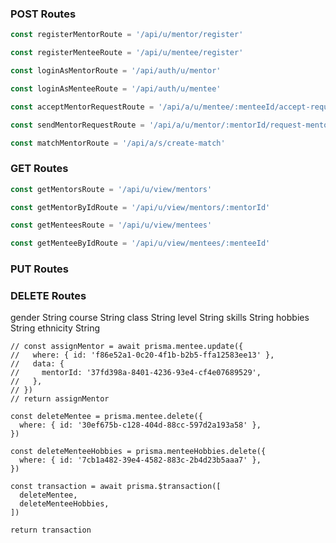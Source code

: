 ### POST Routes

```js
const registerMentorRoute = '/api/u/mentor/register'

const registerMenteeRoute = '/api/u/mentee/register'

const loginAsMentorRoute = '/api/auth/u/mentor'

const loginAsMenteeRoute = '/api/auth/u/mentee'

const acceptMentorRequestRoute = '/api/a/u/mentee/:menteeId/accept-request'

const sendMentorRequestRoute = '/api/a/u/mentor/:mentorId/request-mentor'

const matchMentorRoute = '/api/a/s/create-match'
```

### GET Routes

```js
const getMentorsRoute = '/api/u/view/mentors'

const getMentorByIdRoute = '/api/u/view/mentors/:mentorId'

const getMenteesRoute = '/api/u/view/mentees'

const getMenteeByIdRoute = '/api/u/view/mentees/:menteeId'
```

### PUT Routes

### DELETE Routes

gender String
course String
class String
level String
skills String
hobbies String
ethnicity String

    // const assignMentor = await prisma.mentee.update({
    //   where: { id: 'f86e52a1-0c20-4f1b-b2b5-ffa12583ee13' },
    //   data: {
    //     mentorId: '37fd398a-8401-4236-93e4-cf4e07689529',
    //   },
    // })
    // return assignMentor

    const deleteMentee = prisma.mentee.delete({
      where: { id: '30ef675b-c128-404d-88cc-597d2a193a58' },
    })

    const deleteMenteeHobbies = prisma.menteeHobbies.delete({
      where: { id: '7cb1a482-39e4-4582-883c-2b4d23b5aaa7' },
    })

    const transaction = await prisma.$transaction([
      deleteMentee,
      deleteMenteeHobbies,
    ])

    return transaction
